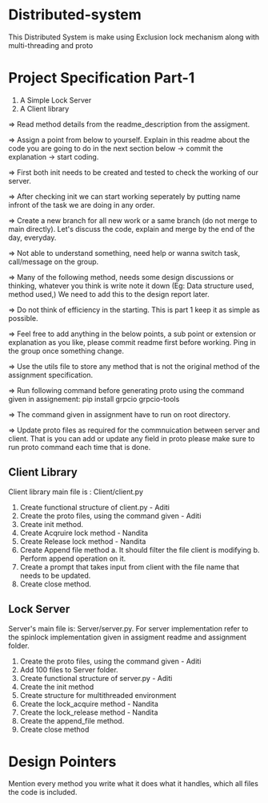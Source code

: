 # Distributed-system
This Distributed System is make using Exclusion lock mechanism along with multi-threading and proto

# Project Specification Part-1
1. A Simple Lock Server
2. A Client library

=> Read method details from the readme_description from the assigment. 

=> Assign a point from below to yourself. Explain in this readme about the code you are going to do in the next section below -> commit the explanation -> start coding.

=> First both init needs to be created and tested to check the working of our server.

=> After checking init we can start working seperately by putting name infront of the task we are doing in any order.

=> Create a new branch for all new work or a same branch (do not merge to main directly). Let's discuss the code, explain and merge by the end of the day, everyday.

=> Not able to understand something, need help or wanna switch task, call/message on the group.

=> Many of the following method,  needs some design discussions or thinking, whatever you think is write note it down (Eg: Data structure used, method used,) We need to add this to the design report later.

=> Do not think of efficiency in the starting. This is part 1 keep it as simple as possible.

=> Feel free to add anything in the below points, a sub point or extension or explanation as you like, please commit readme first before working. Ping in the group once something change. 

=> Use the utils file to store any method that is not the original method of the assignment specification. 

=> Run following command before generating proto using the command given in assignement:
pip install grpcio grpcio-tools

=> The command given in assignment have to run on root directory.

=> Update proto files as required for the commnuication between server and client. That is you can add or update any field in proto
please make sure to run proto command each time that is done.

   ## Client Library
   Client library main file is : Client/client.py
   1. Create functional structure of client.py - Aditi
   2. Create the proto files, using the command given - Aditi
   3. Create init method.
   4. Create Acqruire lock method - Nandita
   5. Create Release lock method - Nandita
   6. Create Append file method
       a. It should filter the file client is modifying
       b. Perform append operation on it.
   7. Create a prompt that takes input from client with the file name that needs to be updated.
   8. Create close method.
  
   ## Lock Server
   Server's main file is: Server/server.py. 
   For server implementation refer to the spinlock implementation given in assigment readme and assignment folder.
   1. Create the proto files, using the command given - Aditi
   2. Add 100 files to Server folder.
   3. Create functional structure of server.py - Aditi
   4. Create the init method
   5. Create structure for multithreaded environment
   6. Create the lock_acquire method - Nandita
   7.  Create the lock_release method - Nandita
   8. Create the append_file method.
   9. Create close method

# Design Pointers
Mention every method you write what it does what it handles, which all files the code is included.
